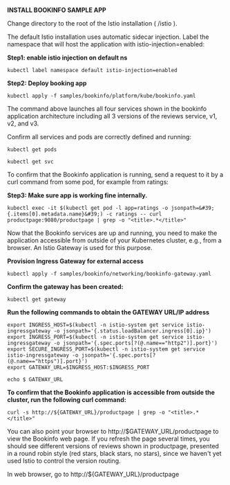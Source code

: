 **INSTALL BOOKINFO SAMPLE APP**



Change directory to the root of the Istio installation ( /istio ).

The default Istio installation uses automatic sidecar injection. Label the namespace that will host the application with istio-injection=enabled:

**Step1:  enable istio injection on default ns**

```
kubectl label namespace default istio-injection=enabled
```

**Step2: Deploy booking app**

```
kubectl apply -f samples/bookinfo/platform/kube/bookinfo.yaml
```

The command above launches all four services shown in the bookinfo application architecture including all 3 versions of the reviews service, v1, v2, and v3.

Confirm all services and pods are correctly defined and running:

```
kubectl get pods
```


```
kubectl get svc
```

To confirm that the Bookinfo application is running, send a request to it by a curl command from some pod, for example from ratings:

**Step3: Make sure app is working fine internally.**

```
kubectl exec -it $(kubectl get pod -l app=ratings -o jsonpath=&#39;{.items[0].metadata.name}&#39;) -c ratings -- curl productpage:9080/productpage | grep -o "<title>.*</title>" 
```

Now that the Bookinfo services are up and running, you need to make the application accessible from outside of your Kubernetes cluster, e.g., from a browser. An Istio Gateway is used for this purpose.

**Provision Ingress Gateway for external access**

```
kubectl apply -f samples/bookinfo/networking/bookinfo-gateway.yaml
```

**Confirm the gateway has been created:**

```
kubectl get gateway
```

**Run the following commands to obtain the GATEWAY URL/IP address**

```
export INGRESS_HOST=$(kubectl -n istio-system get service istio-ingressgateway -o jsonpath='{.status.loadBalancer.ingress[0].ip}')
export INGRESS_PORT=$(kubectl -n istio-system get service istio-ingressgateway -o jsonpath='{.spec.ports[?(@.name=="http2")].port}')
export SECURE_INGRESS_PORT=$(kubectl -n istio-system get service istio-ingressgateway -o jsonpath='{.spec.ports[?(@.name=="https")].port}')
export GATEWAY_URL=$INGRESS_HOST:$INGRESS_PORT

echo $ GATEWAY_URL

```

**To confirm that the Bookinfo application is accessible from outside the cluster, run the following curl command:**

```
curl -s http://${GATEWAY_URL}/productpage | grep -o "<title>.*</title>"
```
You can also point your browser to http://$GATEWAY\_URL/productpage to view the Bookinfo web page. If you refresh the page several times, you should see different versions of reviews shown in productpage, presented in a round robin style (red stars, black stars, no stars), since we haven&#39;t yet used Istio to control the version routing.

In web browser, go to http://${GATEWAY\_URL}/productpage
